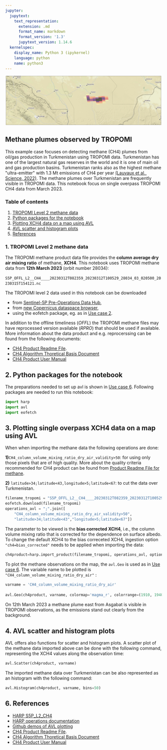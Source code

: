 ```yaml
---
jupyter:
  jupytext:
    text_representation:
      extension: .md
      format_name: markdown
      format_version: '1.3'
      jupytext_version: 1.14.6
  kernelspec:
    display_name: Python 3 (ipykernel)
    language: python
    name: python3
---
```


![header_CH4_plume](header_CH4_plume.png)

## Methane plumes observed by TROPOMI 

This example case focuses on detecting methane (CH4) plumes from oil/gas production in Turkmenistan using TROPOMI data. Turkmenistan has one of the largest natural gas reserves in the world and it is one of main oil and gas production basins. Turkmenistan ranks also as the highest methane "ultra-emitter" with 1.3 Mt emissions of CH4 per year [(Lauvaux et al., Science, 2022)](https://www.science.org/doi/epdf/10.1126/science.abj4351). The methane plumes over Turkmenistan are frequently visible in TROPOMI data. This notebook focus on single overpass TROPOMI CH4 data from March 2023. 


### Table of contents

1. [TROPOMI Level 2 methane data](#paragraph1)
2. [Python packages for the notebook](#paragraph2)
3. [Plotting XCH4 data on a map using AVL](#paragraph4)
4. [AVL scatter and histogram plots](#paragraph5)
5. [References](#harp_references)



### 1. TROPOMI Level 2 methane data <a name="paragraph1"></a>

The TROPOMI methane product data file provides the **column average dry air mixing ratio** of methane, **XCH4**.  This notebook uses TROPOMI methane data  from **12th March 2023** (orbit number 28034):

`S5P_OFFL_L2__CH4____20230312T082359_20230312T100529_28034_03_020500_20230315T154121.nc`

The TROPOMI level 2 data used in this notebook can be downloaded 
- from [Sentinel-5P Pre-Operations Data Hub](https://s5phub.copernicus.eu/dhus/#/home),
- from [new Copernicus dataspace browser](https://dataspace.copernicus.eu/browser/),
- using the eofetch package, eg. as in [Use case 2](https://atmospherictoolbox.org/media//usecases/Usecase_2_S5P_AAI_Siberia_Smoke.html#paragraph3).
 
In addition to the offline timeliness (_OFFL_) the TROPOMI methane files may have reprocessed version available (_RPRO_) that should be used if available. More information about the data product and e.g. reprocerssing can be found from the following documents:

- [CH4 Product Readme File](https://sentinels.copernicus.eu/documents/247904/3541451/Sentinel-5P-Methane-Product-Readme-File).
- [CH4 Algorithm Thoretical Basis Document](https://sentinels.copernicus.eu/documents/247904/2476257/Sentinel-5P-TROPOMI-ATBD-Methane-retrieval.pdf)
- [CH4 Product User Manual](https://sentinels.copernicus.eu/documents/247904/2474726/Sentinel-5P-Level-2-Product-User-Manual-Methane.pdf)



## 2. Python packages for the notebook <a name="paragraph2"></a>

The preparations needed to set up avl is shown in [Use case 6](https://atmospherictoolbox.org/media/usecases/Usecase_6_CO_European_wildfires_2022.html#paragraph1). Following packages are needed to run this notebook:

```python
import harp
import avl
import eofetch
```

## 3. Plotting single overpass XCH4 data on a map using AVL <a name="paragraph4"></a>

When when importing the methane data the following operations are done: 

**1)**`CH4_column_volume_mixing_ratio_dry_air_validity>50`: for using only those pixels that are of high quality. More about the quality criteria recommended for CH4 product can be found from [Product Readme File for methane](https://sentinels.copernicus.eu/documents/247904/3541451/Sentinel-5P-Methane-Product-Readme-File).

**2)** `latitude>34;latitude<43,longitude>5;latitude<67`: to cut the data over Turkmenistan.

```python
filename_tropomi = "S5P_OFFL_L2__CH4____20230312T082359_20230312T100529_28034_03_020500_20230315T154121.nc"
eofetch.download(filename_tropomi)
operations_avl = ";".join([
    "CH4_column_volume_mixing_ratio_dry_air_validity>50", 
    "latitude>34;latitude<43","longitude>5;latitude<67"])
```

The parameter to be viewed is the **bias corrected XCH4**, i.e., the column volume mixing ratio that is corrected for the dependence on surface albedo. To change the default XCH4 to the bias correceted XCH4, ingestion option `"ch4=bias_corrected"` needs to be applied when importing the data: 

```python
ch4product=harp.import_product(filename_tropomi, operations_avl, options="ch4=bias_corrected")
```

To plot the methane observations on the map,  the `avl.Geo` is used as in [Use case 6](https://atmospherictoolbox.org/media/usecases/Usecase_6_CO_European_wildfires_2022.html#paragraph3). The variable name to be plotted is `"CH4_column_volume_mixing_ratio_dry_air"` :

```python
varname = 'CH4_column_volume_mixing_ratio_dry_air'

avl.Geo(ch4product, varname, colormap='magma_r', colorrange=(1910, 1940), opacity=0.5, showcolorbar=True, centerlat=38, centerlon=59.5, zoom=8)
```

On 12th March 2023 a methane plume east from Asgabat is visible in TROPOMI observations, as the emissions stand out clearly from the background. 


## 4. AVL scatter and histogram plots <a name="paragraph5"></a>

AVL offers also functions for scatter and histogram plots. A scatter plot of the methane data imported above can be done with the following command, representing the XCH4 values along the observation time:

```python
avl.Scatter(ch4product, varname)
```

The imported methane data over Turkmenistan can be also represented as an histogram with the following command:

```python
avl.Histogram(ch4product, varname, bins=50)
```

## 6. References <a name="harp_references"></a>

- [HARP S5P\_L2\_CH4](http://stcorp.github.io/harp/doc/html/ingestions/S5P_L2_CH4.html)
- [HARP operations documentation](http://stcorp.github.io/harp/doc/html/operations.html)
- [Github demos of AVL plotting](https://github.com/stcorp/avl-demo-lps2022)
- [CH4 Product Readme File](https://sentinels.copernicus.eu/documents/247904/3541451/Sentinel-5P-Methane-Product-Readme-File).
- [CH4 Algorithm Thoretical Basis Document](https://sentinels.copernicus.eu/documents/247904/2476257/Sentinel-5P-TROPOMI-ATBD-Methane-retrieval.pdf)
- [CH4 Product User Manual](https://sentinels.copernicus.eu/documents/247904/2474726/Sentinel-5P-Level-2-Product-User-Manual-Methane.pdf)
